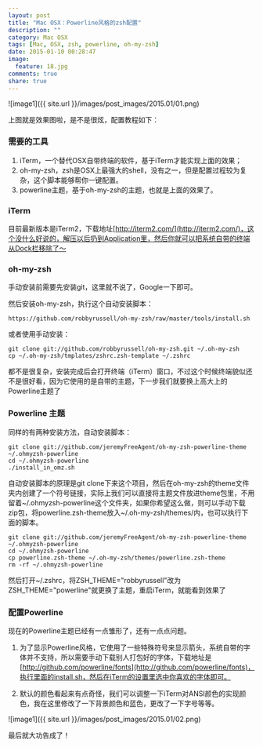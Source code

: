 ```yaml
---
layout: post
title: "Mac OSX：Powerline风格的zsh配置"
description: ""
category: Mac OSX
tags: [Mac, OSX, zsh, powerline, oh-my-zsh]
date: 2015-01-10 00:28:47
image:
  feature: 18.jpg
comments: true
share: true
---
```


![image1]({{ site.url }}/images/post_images/2015.01/01.png)

上图就是效果图啦，是不是很炫，配置教程如下：

### 需要的工具

1. iTerm，一个替代OSX自带终端的软件，基于iTerm才能实现上面的效果；
2. oh-my-zsh，zsh是OSX上最强大的shell，没有之一，但是配置过程较为复杂，这个脚本能够帮你一键配置。
3. powerline主题，基于oh-my-zsh的主题，也就是上面的效果了。

### iTerm

目前最新版本是iTerm2，下载地址[http://iterm2.com/](http://iterm2.com/)，这个没什么好说的，解压以后扔到Application里，然后你就可以把系统自带的终端从Dock栏移除了～

### oh-my-zsh

手动安装前需要先安装git，这里就不说了，Google一下即可。

然后安装oh-my-zsh，执行这个自动安装脚本：

```shell
https://github.com/robbyrussell/oh-my-zsh/raw/master/tools/install.sh
```

或者使用手动安装：

```shell
git clone git://github.com/robbyrussell/oh-my-zsh.git ~/.oh-my-zsh
cp ~/.oh-my-zsh/tmplates/zshrc.zsh-template ~/.zshrc
```

都不是很复杂，安装完成后会打开终端（iTerm）窗口，不过这个时候终端貌似还不是很好看，因为它使用的是自带的主题，下一步我们就要换上高大上的Powerline主题了

### Powerline 主题

同样的有两种安装方法，自动安装脚本：

```shell
git clone git://github.com/jeremyFreeAgent/oh-my-zsh-powerline-theme ~/.ohmyzsh-powerline
cd ~/.ohmyzsh-powerline
./install_in_omz.sh
```

自动安装脚本的原理是git clone下来这个项目，然后在oh-my-zsh的theme文件夹内创建了一个符号链接，实际上我们可以直接将主题文件放进theme包里，不用留着~/.ohmyzsh-powerline这个文件夹，如果你希望这么做，则可以手动下载zip包，将powerline.zsh-theme放入~/.oh-my-zsh/themes/内，也可以执行下面的脚本。

```
git clone git://github.com/jeremyFreeAgent/oh-my-zsh-powerline-theme ~/.ohmyzsh-powerline
cd ~/.ohmyzsh-powerline
cp powerline.zsh-theme ~/.oh-my-zsh/themes/powerline.zsh-theme
rm -rf ~/.ohmyzsh-powerline
```

然后打开~/.zshrc，将ZSH_THEME="robbyrussell"改为ZSH_THEME="powerline"就更换了主题，重启iTerm，就能看到效果了

### 配置Powerline

现在的Powerline主题已经有一点雏形了，还有一点点问题。

1. 为了显示Powerline风格，它使用了一些特殊符号来显示箭头，系统自带的字体并不支持，所以需要手动下载别人打包好的字体，下载地址是[http://github.com/powerline/fonts](http://github.com/powerline/fonts)，执行里面的install.sh，然后在iTerm的设置里选中你喜欢的字体即可。

2. 默认的颜色看起来有点奇怪，我们可以调整一下iTerm对ANSI颜色的实现颜色，我在这里修改了一下背景颜色和蓝色，更改了一下字号等等。

![image1]({{ site.url }}/images/post_images/2015.01/02.png)

最后就大功告成了！